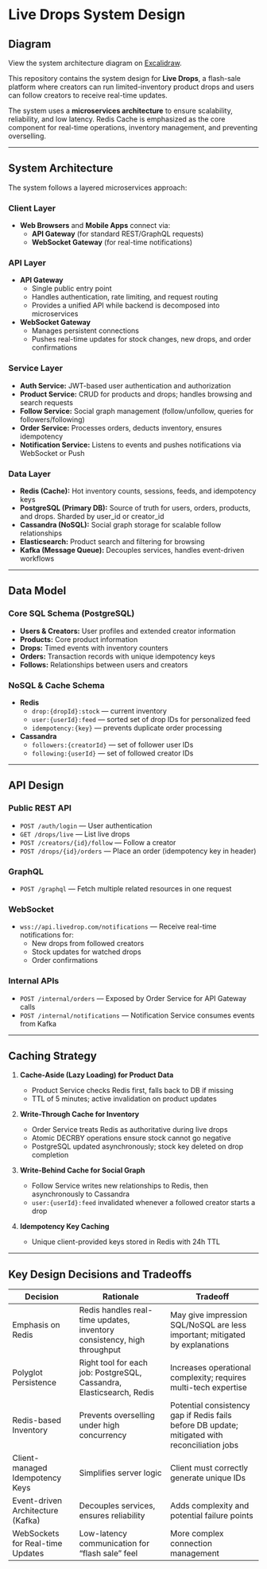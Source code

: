 # Live Drops System Design

## Diagram
View the system architecture diagram on [Excalidraw](https://excalidraw.com/#json=0DBMYh5jCs1Wxf_eXw8n0,XKt7kgeDZyj9T3NUq8BOjw).

This repository contains the system design for **Live Drops**, a flash-sale platform where creators can run limited-inventory product drops and users can follow creators to receive real-time updates.

The system uses a **microservices architecture** to ensure scalability, reliability, and low latency. Redis Cache is emphasized as the core component for real-time operations, inventory management, and preventing overselling.

---

## System Architecture

The system follows a layered microservices approach:

### Client Layer
- **Web Browsers** and **Mobile Apps** connect via:
  - **API Gateway** (for standard REST/GraphQL requests)
  - **WebSocket Gateway** (for real-time notifications)

### API Layer
- **API Gateway**
  - Single public entry point
  - Handles authentication, rate limiting, and request routing
  - Provides a unified API while backend is decomposed into microservices
- **WebSocket Gateway**
  - Manages persistent connections
  - Pushes real-time updates for stock changes, new drops, and order confirmations

### Service Layer
- **Auth Service:** JWT-based user authentication and authorization  
- **Product Service:** CRUD for products and drops; handles browsing and search requests  
- **Follow Service:** Social graph management (follow/unfollow, queries for followers/following)  
- **Order Service:** Processes orders, deducts inventory, ensures idempotency  
- **Notification Service:** Listens to events and pushes notifications via WebSocket or Push

### Data Layer
- **Redis (Cache):** Hot inventory counts, sessions, feeds, and idempotency keys  
- **PostgreSQL (Primary DB):** Source of truth for users, orders, products, and drops. Sharded by user_id or creator_id  
- **Cassandra (NoSQL):** Social graph storage for scalable follow relationships  
- **Elasticsearch:** Product search and filtering for browsing  
- **Kafka (Message Queue):** Decouples services, handles event-driven workflows  

---

## Data Model

### Core SQL Schema (PostgreSQL)
- **Users & Creators:** User profiles and extended creator information  
- **Products:** Core product information  
- **Drops:** Timed events with inventory counters  
- **Orders:** Transaction records with unique idempotency keys  
- **Follows:** Relationships between users and creators  

### NoSQL & Cache Schema
- **Redis**
  - `drop:{dropId}:stock` — current inventory  
  - `user:{userId}:feed` — sorted set of drop IDs for personalized feed  
  - `idempotency:{key}` — prevents duplicate order processing  
- **Cassandra**
  - `followers:{creatorId}` — set of follower user IDs  
  - `following:{userId}` — set of followed creator IDs  

---

## API Design

### Public REST API
- `POST /auth/login` — User authentication  
- `GET /drops/live` — List live drops  
- `POST /creators/{id}/follow` — Follow a creator  
- `POST /drops/{id}/orders` — Place an order (idempotency key in header)  

### GraphQL
- `POST /graphql` — Fetch multiple related resources in one request  

### WebSocket
- `wss://api.livedrop.com/notifications` — Receive real-time notifications for:
  - New drops from followed creators  
  - Stock updates for watched drops  
  - Order confirmations  

### Internal APIs
- `POST /internal/orders` — Exposed by Order Service for API Gateway calls  
- `POST /internal/notifications` — Notification Service consumes events from Kafka  

---

## Caching Strategy

1. **Cache-Aside (Lazy Loading) for Product Data**
   - Product Service checks Redis first, falls back to DB if missing
   - TTL of 5 minutes; active invalidation on product updates

2. **Write-Through Cache for Inventory**
   - Order Service treats Redis as authoritative during live drops
   - Atomic DECRBY operations ensure stock cannot go negative
   - PostgreSQL updated asynchronously; stock key deleted on drop completion

3. **Write-Behind Cache for Social Graph**
   - Follow Service writes new relationships to Redis, then asynchronously to Cassandra
   - `user:{userId}:feed` invalidated whenever a followed creator starts a drop

4. **Idempotency Key Caching**
   - Unique client-provided keys stored in Redis with 24h TTL  

---

## Key Design Decisions and Tradeoffs

| Decision | Rationale | Tradeoff |
|----------|-----------|----------|
| Emphasis on Redis | Redis handles real-time updates, inventory consistency, high throughput | May give impression SQL/NoSQL are less important; mitigated by explanations |
| Polyglot Persistence | Right tool for each job: PostgreSQL, Cassandra, Elasticsearch, Redis | Increases operational complexity; requires multi-tech expertise |
| Redis-based Inventory | Prevents overselling under high concurrency | Potential consistency gap if Redis fails before DB update; mitigated with reconciliation jobs |
| Client-managed Idempotency Keys | Simplifies server logic | Client must correctly generate unique IDs |
| Event-driven Architecture (Kafka) | Decouples services, ensures reliability | Adds complexity and potential failure points |
| WebSockets for Real-time Updates | Low-latency communication for “flash sale” feel | More complex connection management |
